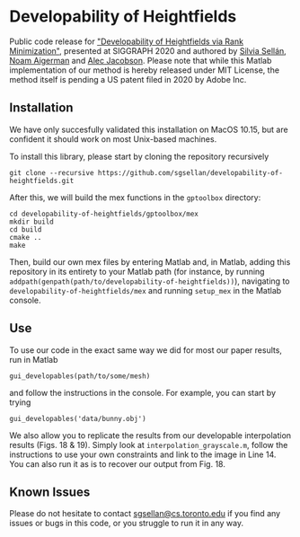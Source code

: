 # Developability of Heightfields
Public code release for ["Developability of Heightfields via Rank Minimization"](http://dgp.toronto.edu/~sgsellan/pdf/compressed-developables.pdf), presented at SIGGRAPH 2020 and authored by [Silvia Sellán](http://dgp.toronto.edu/~sgsellan/), [Noam Aigerman](https://noamaig.github.io) and [Alec Jacobson](http://www.cs.toronto.edu/~jacobson/). Please note that while this Matlab implementation of our method is hereby released under MIT License, the method itself is pending a US patent filed in 2020 by Adobe Inc.



## Installation
We have only succesfully validated this installation on MacOS 10.15, but are confident it should work on most Unix-based machines. 

To install this library, please start by cloning the repository recursively
```
git clone --recursive https://github.com/sgsellan/developability-of-heightfields.git
```
After this, we will build the mex functions in the `gptoolbox` directory:
```
cd developability-of-heightfields/gptoolbox/mex
mkdir build
cd build
cmake ..
make
```
Then, build our own mex files by entering Matlab and, in Matlab, adding this repository in its entirety to your Matlab path (for instance, by running `addpath(genpath(path/to/developability-of-heightfields))`), navigating to `developability-of-heightfields/mex` and running `setup_mex` in the Matlab console.

## Use
To use our code in the exact same way we did for most our paper results, run in
Matlab
```
gui_developables(path/to/some/mesh)
```
and follow the instructions in the console. For example, you can start by trying
```
gui_developables('data/bunny.obj')
```
 
We also allow you to replicate the results from our developable interpolation
results (Figs. 18 & 19). Simply look at `interpolation_grayscale.m`, follow the
instructions to use your own constraints and link to the image in Line 14. You
can also run it as is to recover our output from Fig. 18.

## Known Issues
Please do not hesitate to contact
[sgsellan@cs.toronto.edu](mailto:sgsellan@cs.toronto.edu) if you find any issues
or bugs in this code, or you struggle to run it in any way.



